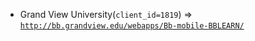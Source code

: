  - Grand View University(`client_id=1819`) => [`http://bb.grandview.edu/webapps/Bb-mobile-BBLEARN/`](http://bb.grandview.edu/webapps/Bb-mobile-BBLEARN/)

